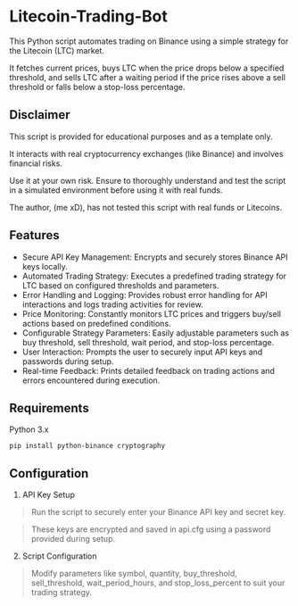 # Litecoin-Trading-Bot
This Python script automates trading on Binance using a simple strategy for the Litecoin (LTC) market. 

It fetches current prices, buys LTC when the price drops below a specified threshold, and sells LTC after a waiting period if the price rises above a sell threshold or falls below a stop-loss percentage.

## Disclaimer
This script is provided for educational purposes and as a template only. 

It interacts with real cryptocurrency exchanges (like Binance) and involves financial risks. 

Use it at your own risk. Ensure to thoroughly understand and test the script in a simulated environment before using it with real funds. 

The author, (me xD), has not tested this script with real funds or Litecoins.


## Features

- Secure API Key Management: Encrypts and securely stores Binance API keys locally.
- Automated Trading Strategy: Executes a predefined trading strategy for LTC based on configured thresholds and parameters.
- Error Handling and Logging: Provides robust error handling for API interactions and logs trading activities for review.
- Price Monitoring: Constantly monitors LTC prices and triggers buy/sell actions based on predefined conditions.
- Configurable Strategy Parameters: Easily adjustable parameters such as buy threshold, sell threshold, wait period, and stop-loss percentage.
- User Interaction: Prompts the user to securely input API keys and passwords during setup.
- Real-time Feedback: Prints detailed feedback on trading actions and errors encountered during execution.

## Requirements

Python 3.x
```
pip install python-binance cryptography
```

## Configuration
1. API Key Setup

> Run the script to securely enter your Binance API key and secret key.

> These keys are encrypted and saved in api.cfg using a password provided during setup.

2. Script Configuration

> Modify parameters like symbol, quantity, buy_threshold, sell_threshold, wait_period_hours, and stop_loss_percent to suit your trading strategy.


